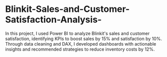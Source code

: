 # Blinkit-Sales-and-Customer-Satisfaction-Analysis-
In this project, I used Power BI to analyze Blinkit's sales and customer satisfaction, identifying KPIs to boost sales by 15% and satisfaction by 10%. Through data cleaning and DAX, I developed dashboards with actionable insights and recommended strategies to reduce inventory costs by 12%.
